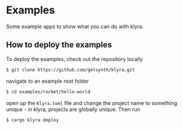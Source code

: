 # Examples

Some example apps to show what you can do with klyra.

## How to deploy the examples

To deploy the examples, check out the repository locally

```bash
$ git clone https://github.com/getsynth/klyra.git
```

navigate to an example root folder

```bash
$ cd examples/rocket/hello-world
```

open up the `Klyra.toml` file and change the project name to something 
unique - in klyra, projects are globally unique. Then run

```bash
$ cargo klyra deploy
```